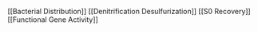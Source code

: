 [[Bacterial Distribution]]
[[Denitrification Desulfurization]]
[[S0 Recovery]]
[[Functional Gene Activity]]
